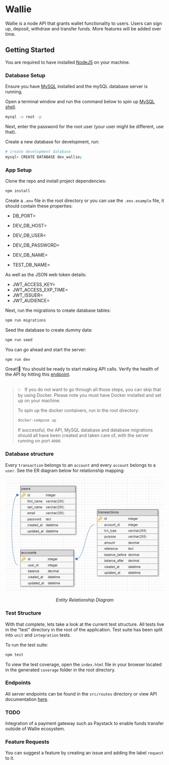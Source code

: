 # Wallie

Wallie is a node API that grants wallet functionality to users. Users can sign up, deposit, withdraw and transfer funds. More features will be added over time.

## Getting Started

You are required to have installed [NodeJS](https://nodejs.org/en/download) on your machine.

### Database Setup

Ensure you have [MySQL](https://dev.mysql.com/downloads/mysql/) installed and the mySQL database server is running.

Open a terminal window and run the command below to spin up [MySQL shell](https://dev.mysql.com/doc/mysql-shell/8.0/en/mysql-shell-interactive-code-execution.html).

```sh
mysql -u root -p
```

Next, enter the password for the root user (your user might be different, use that).

Create a new database for development, run:

```sh
# create development database
mysql> CREATE DATABASE dev_wallie;
```

### App Setup

Clone the repo and install project dependencies:

```sh
npm install
```

Create a `.env` file in the root directory or you can use the `.env.example` file, it should contain these properties:

-   DB_PORT=

-   DEV_DB_HOST=
-   DEV_DB_USER=
-   DEV_DB_PASSWORD=
-   DEV_DB_NAME=
-   TEST_DB_NAME=

As well as the JSON web token details:

-   JWT_ACCESS_KEY=
-   JWT_ACCESS_EXP_TIME=
-   JWT_ISSUER=
-   JWT_AUDIENCE=

Next, run the migrations to create database tables:

```sh
npm run migrations
```

Seed the database to create dummy data:

```sh
npm run seed
```

You can go ahead and start the server:

```sh
npm run dev
```

Great!🚀 You should be ready to start making API calls. Verify the health of the API by hitting this [endpoint](http://localhost:4000/status).
<br></br>

> 💡 &nbsp; If you do not want to go through all those steps, you can skip that by using Docker. Please note you must have Docker installed and set up on your machine.
>
> To spin up the docker containers, run in the root directory:
>
> ```sh
> docker-compose up
> ```
>
> If successful, the API, MySQL database and database migrations should all have been created and taken care of, with the server running on port `4000`.

### Database structure

Every `transaction` belongs to an `account` and every `account` belongs to a `user`. See the ER diagram below for relationship mapping:

<p align="center" style="margin: 0"><img src="./src/images/schema pic.png" /><p align="center"><i>Entity Relationship Diagram</i></p></p>

<!-- ![database ER diagram](/images/schema%20pic.png)
_Entity Relationship Diagram_    -->

### Test Structure

With that complete, lets take a look at the current test structure. All tests live in the "test" directory in the root of the application. Test suite has been split into `unit` and `integration` tests.

To run the test suite:

```sh
npm test
```

To view the test coverage, open the `index.html` file in your browser located in the generated `coverage` folder in the root directory.

### Endpoints

All server endpoints can be found in the `src/routes` directory or view API documentation [here](https://documenter.getpostman.com/view/22366860/2s93CExwfx).

### TODO

Integration of a payment gateway such as Paystack to enable funds transfer outside of Wallie ecosystem.

### Feature Requests

You can suggest a feature by creating an issue and adding the label `request` to it.
